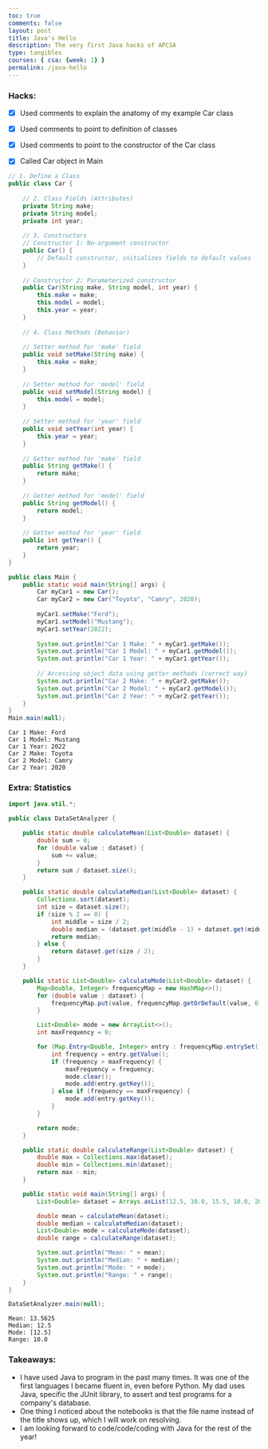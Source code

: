 ```yaml
---
toc: true
comments: false
layout: post
title: Java's Hello
description: The very first Java hacks of APCSA
type: tangibles
courses: { csa: {week: 1} }
permalink: /java-hello
---
```


### Hacks:

- [x] Used comments to explain the anatomy of my example Car class
- [x] Used comments to point to definition of classes
- [x] Used comments to point to the constructor of the Car class
- [x] Called Car object in Main


```java
// 1. Define a Class
public class Car {
    
    // 2. Class Fields (Attributes)
    private String make;
    private String model;
    private int year;
    
    // 3. Constructors
    // Constructor 1: No-argument constructor
    public Car() {
        // Default constructor, initializes fields to default values
    }
    
    // Constructor 2: Parameterized constructor
    public Car(String make, String model, int year) {
        this.make = make;
        this.model = model;
        this.year = year;
    }
    
    // 4. Class Methods (Behavior)
    
    // Setter method for 'make' field
    public void setMake(String make) {
        this.make = make;
    }
    
    // Setter method for 'model' field
    public void setModel(String model) {
        this.model = model;
    }
    
    // Setter method for 'year' field
    public void setYear(int year) {
        this.year = year;
    }
    
    // Getter method for 'make' field
    public String getMake() {
        return make;
    }
    
    // Getter method for 'model' field
    public String getModel() {
        return model;
    }
    
    // Getter method for 'year' field
    public int getYear() {
        return year;
    }
}

public class Main {
    public static void main(String[] args) {
        Car myCar1 = new Car();
        Car myCar2 = new Car("Toyota", "Camry", 2020);
        
        myCar1.setMake("Ford");
        myCar1.setModel("Mustang");
        myCar1.setYear(2022);
        
        System.out.println("Car 1 Make: " + myCar1.getMake());
        System.out.println("Car 1 Model: " + myCar1.getModel());
        System.out.println("Car 1 Year: " + myCar1.getYear());
        
        // Accessing object data using getter methods (correct way)
        System.out.println("Car 2 Make: " + myCar2.getMake());
        System.out.println("Car 2 Model: " + myCar2.getModel());
        System.out.println("Car 2 Year: " + myCar2.getYear());
    }
}
Main.main(null);
```

    Car 1 Make: Ford
    Car 1 Model: Mustang
    Car 1 Year: 2022
    Car 2 Make: Toyota
    Car 2 Model: Camry
    Car 2 Year: 2020


### Extra: Statistics


```java
import java.util.*;

public class DataSetAnalyzer {

    public static double calculateMean(List<Double> dataset) {
        double sum = 0;
        for (double value : dataset) {
            sum += value;
        }
        return sum / dataset.size();
    }

    public static double calculateMedian(List<Double> dataset) {
        Collections.sort(dataset);
        int size = dataset.size();
        if (size % 2 == 0) {
            int middle = size / 2;
            double median = (dataset.get(middle - 1) + dataset.get(middle)) / 2;
            return median;
        } else {
            return dataset.get(size / 2);
        }
    }

    public static List<Double> calculateMode(List<Double> dataset) {
        Map<Double, Integer> frequencyMap = new HashMap<>();
        for (double value : dataset) {
            frequencyMap.put(value, frequencyMap.getOrDefault(value, 0) + 1);
        }

        List<Double> mode = new ArrayList<>();
        int maxFrequency = 0;

        for (Map.Entry<Double, Integer> entry : frequencyMap.entrySet()) {
            int frequency = entry.getValue();
            if (frequency > maxFrequency) {
                maxFrequency = frequency;
                mode.clear();
                mode.add(entry.getKey());
            } else if (frequency == maxFrequency) {
                mode.add(entry.getKey());
            }
        }

        return mode;
    }

    public static double calculateRange(List<Double> dataset) {
        double max = Collections.max(dataset);
        double min = Collections.min(dataset);
        return max - min;
    }

    public static void main(String[] args) {
        List<Double> dataset = Arrays.asList(12.5, 10.0, 15.5, 10.0, 20.0, 12.5, 15.5, 12.5);

        double mean = calculateMean(dataset);
        double median = calculateMedian(dataset);
        List<Double> mode = calculateMode(dataset);
        double range = calculateRange(dataset);

        System.out.println("Mean: " + mean);
        System.out.println("Median: " + median);
        System.out.println("Mode: " + mode);
        System.out.println("Range: " + range);
    }
}

DataSetAnalyzer.main(null);
```

    Mean: 13.5625
    Median: 12.5
    Mode: [12.5]
    Range: 10.0


### Takeaways:

- I have used Java to program in the past many times. It was one of the first languages I became fluent in, even before Python. My dad uses Java, specific the JUnit library, to assert and test programs for a company's database.
- One thing I noticed about the notebooks is that the file name instead of the title shows up, which I will work on resolving.
- I am looking forward to code/code/coding with Java for the rest of the year!